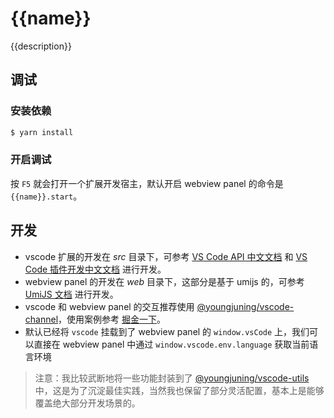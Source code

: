 # {{name}}

{{description}}

## 调试

### 安装依赖

```sh
$ yarn install
```

### 开启调试

按 `F5` 就会打开一个扩展开发宿主，默认开启 webview panel 的命令是 `{{name}}.start`。

## 开发

- vscode 扩展的开发在 _src_ 目录下，可参考 [VS Code API 中文文档](https://vscode-api-cn.js.org/) 和 [VS Code 插件开发中文文档](https://liiked.github.io/VS-Code-Extension-Doc-ZH/#/) 进行开发。
- webview panel 的开发在 _web_ 目录下，这部分是基于 umijs 的，可参考 [UmiJS 文档](https://umijs.org/zh-CN/) 进行开发。
- vscode 和 webview panel 的交互推荐使用 [@youngjuning/vscode-channel](https://github.com/youngjuning/youngjuning/tree/main/packages/vscode-channel)，使用案例参考 [掘金一下](https://github.com/youngjuning/juejin-me)。
- 默认已经将 `vscode` 挂载到了 webview panel 的 `window.vsCode` 上，我们可以直接在 webview panel 中通过 `window.vscode.env.language` 获取当前语言环境

> 注意：我比较武断地将一些功能封装到了 [@youngjuning/vscode-utils](https://github.com/youngjuning/youngjuning/tree/main/packages/vscode-utils) 中，这是为了沉淀最佳实践，当然我也保留了部分灵活配置，基本上是能够覆盖绝大部分开发场景的。

